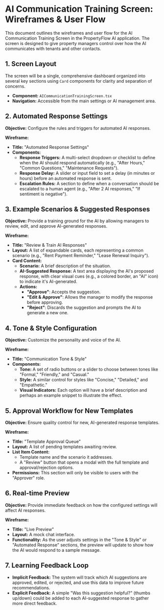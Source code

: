 # AI Communication Training Screen: Wireframes & User Flow

This document outlines the wireframes and user flow for the AI Communication Training Screen in the PropertyFlow AI application. The screen is designed to give property managers control over how the AI communicates with tenants and other contacts.

## 1. Screen Layout

The screen will be a single, comprehensive dashboard organized into several key sections using `Card` components for clarity and separation of concerns.

- **Component:** `AICommunicationTrainingScreen.tsx`
- **Navigation:** Accessible from the main settings or AI management area.

## 2. Automated Response Settings

**Objective:** Configure the rules and triggers for automated AI responses.

**Wireframe:**
- **Title:** "Automated Response Settings"
- **Components:**
    - **Response Triggers:** A multi-select dropdown or checklist to define when the AI should respond automatically (e.g., "After Hours," "Common Questions," "Maintenance Requests").
    - **Response Delay:** A slider or input field to set a delay (in minutes or hours) before an automated response is sent.
    - **Escalation Rules:** A section to define when a conversation should be escalated to a human agent (e.g., "After 2 AI responses," "If sentiment is negative").

## 3. Example Scenarios & Suggested Responses

**Objective:** Provide a training ground for the AI by allowing managers to review, edit, and approve AI-generated responses.

**Wireframe:**
- **Title:** "Review & Train AI Responses"
- **Layout:** A list of expandable cards, each representing a common scenario (e.g., "Rent Payment Reminder," "Lease Renewal Inquiry").
- **Card Content:**
    - **Scenario:** A brief description of the situation.
    - **AI-Suggested Response:** A text area displaying the AI's proposed response, with clear visual cues (e.g., a colored border, an "AI" icon) to indicate it's AI-generated.
    - **Actions:**
        - **"Approve"**: Accepts the suggestion.
        - **"Edit & Approve"**: Allows the manager to modify the response before approving.
        - **"Reject"**: Discards the suggestion and prompts the AI to generate a new one.

## 4. Tone & Style Configuration

**Objective:** Customize the personality and voice of the AI.

**Wireframe:**
- **Title:** "Communication Tone & Style"
- **Components:**
    - **Tone:** A set of radio buttons or a slider to choose between tones like "Formal," "Friendly," and "Casual."
    - **Style:** A similar control for styles like "Concise," "Detailed," and "Empathetic."
    - **Visual Indicators:** Each option will have a brief description and perhaps an example snippet to illustrate the effect.

## 5. Approval Workflow for New Templates

**Objective:** Ensure quality control for new, AI-generated response templates.

**Wireframe:**
- **Title:** "Template Approval Queue"
- **Layout:** A list of pending templates awaiting review.
- **List Item Content:**
    - Template name and the scenario it addresses.
    - A "Review" button that opens a modal with the full template and approval/rejection options.
- **Permissions:** This section will only be visible to users with the "Approver" role.

## 6. Real-time Preview

**Objective:** Provide immediate feedback on how the configured settings will affect AI responses.

**Wireframe:**
- **Title:** "Live Preview"
- **Layout:** A mock chat interface.
- **Functionality:** As the user adjusts settings in the "Tone & Style" or "Automated Response" sections, the preview will update to show how the AI would respond to a sample message.

## 7. Learning Feedback Loop

- **Implicit Feedback:** The system will track which AI suggestions are approved, edited, or rejected, and use this data to improve future recommendations.
- **Explicit Feedback:** A simple "Was this suggestion helpful?" (thumbs up/down) could be added to each AI-suggested response to gather more direct feedback.
